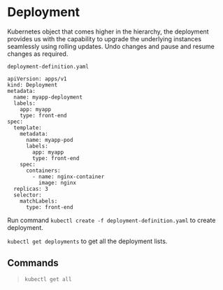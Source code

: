 # Deployment

Kubernetes object that comes higher in the hierarchy, the deployment provides us with the capability to upgrade the underlying instances seamlessly using rolling updates. Undo changes and pause and resume changes as required.


```
deployment-definition.yaml

apiVersion: apps/v1
kind: Deployment
metadata:
  name: myapp-deployment
  labels:
    app: myapp
    type: front-end
spec:
  template:
    metadata:
      name: myapp-pod
      labels:
        app: myapp
        type: front-end
    spec:
      containers:
        - name: nginx-container
          image: nginx
  replicas: 3
  selector: 
    matchLabels:
      type: front-end
```

Run command `kubectl create -f deployment-definition.yaml` to create deployment.

`kubectl get deployments` to get all the deployment lists.

## Commands

> `kubectl get all`
